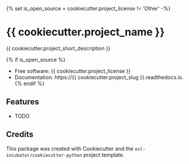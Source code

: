 {% set is_open_source = cookiecutter.project_license != 'Other' -%}
# {{ cookiecutter.project_name }}

{{ cookiecutter.project_short_description }}

{% if is_open_source %}
* Free software: {{ cookiecutter.project_license }}
* Documentation: https://{{ cookiecutter.project_slug }}.readthedocs.io.
{% endif %}

## Features

* TODO

## Credits

This package was created with Cookiecutter and the `osl-incubator/cookiecutter-python` project template.
